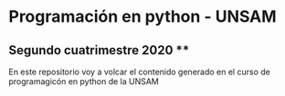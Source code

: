 # Programación en python - UNSAM
## Segundo cuatrimestre 2020 **
En este repositorio voy a volcar el contenido generado en el curso de programagicón en python de la UNSAM

